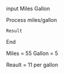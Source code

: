 


input 
	Miles 
	Gallon


Process 
	miles/gallon

	Result


End

Miles = 55
Gallon = 5

Reault = 11 per gallon


